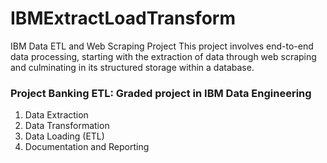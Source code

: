 # IBMExtractLoadTransform
IBM Data ETL and Web Scraping Project  This project involves end-to-end data processing, starting with the extraction of data through web scraping and culminating in its structured storage within a database.

### Project Banking ETL: Graded project in IBM Data Engineering

1. Data Extraction
2. Data Transformation
3. Data Loading (ETL)
4. Documentation and Reporting
